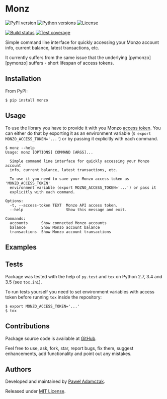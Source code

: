 # Monz
[![PyPI version](https://img.shields.io/pypi/v/monz.svg)][pypi]
[![Python versions](https://img.shields.io/pypi/pyversions/monz.svg)][pypi]
[![License](https://img.shields.io/github/license/pawelad/monz.svg)][license]

[![Build status](https://img.shields.io/travis/pawelad/monz.svg)][travis]
[![Test coverage](https://img.shields.io/coveralls/pawelad/monz.svg)][coveralls]

Simple command line interface for quickly accessing your Monzo account info,
current balance, latest transactions, etc.

It currently suffers from the same issue that the underlying [pymonzo][pymonzo]
suffers - short lifespan of access tokens.

## Installation
From PyPI:
```shell
$ pip install monzo
```

## Usage
To use the library you have to provide it with you Monzo
[access token][monzo developer playground]. You can either do that by exporting
it as an environment variable (`$ export MONZO_ACCESS_TOKEN='...'`) or by
passing it explicitly with each command.

```shell
$ monz --help 
Usage: monz [OPTIONS] COMMAND [ARGS]...

  Simple command line interface for quickly accessing your Monzo account
  info, current balance, latest transactions, etc.

  To use it you need to save your Monzo access token as 'MONZO_ACCESS_TOKEN'
  environment variable (export MOZNO_ACCESS_TOKEN='...') or pass it
  explicitly with each command.

Options:
  -t, --access-token TEXT  Monzo API access token.
  --help                   Show this message and exit.

Commands:
  accounts      Show connected Monzo accounts
  balance       Show Monzo account balance
  transactions  Show Monzo account transactions
```

## Examples


## Tests
Package was tested with the help of `py.test` and `tox` on Python 2.7, 3.4
and 3.5 (see `tox.ini`).

To run tests yourself you need to set environment variables with access token
before running `tox` inside the repository:
```shell
$ export MONZO_ACCESS_TOKEN='...'
$ tox
```

## Contributions
Package source code is available at [GitHub][github].

Feel free to use, ask, fork, star, report bugs, fix them, suggest enhancements,
add functionality and point out any mistakes.

## Authors
Developed and maintained by [Paweł Adamczak][pawelad].

Released under [MIT License][license].


[coveralls]: https://coveralls.io/github/pawelad/monz
[github add issue]: https://github.com/pawelad/monz/issues/new
[github]: https://github.com/pawelad/monz
[license]: https://github.com/pawelad/monz/blob/master/LICENSE
[monzo developer playground]: https://developers.getmondo.co.uk/api/playground
[monzo]: https://monzo.com/
[pawelad]: https://github.com/pawelad
[pypi]: https://pypi.python.org/pypi/monz
[travis]: https://travis-ci.org/pawelad/monz
